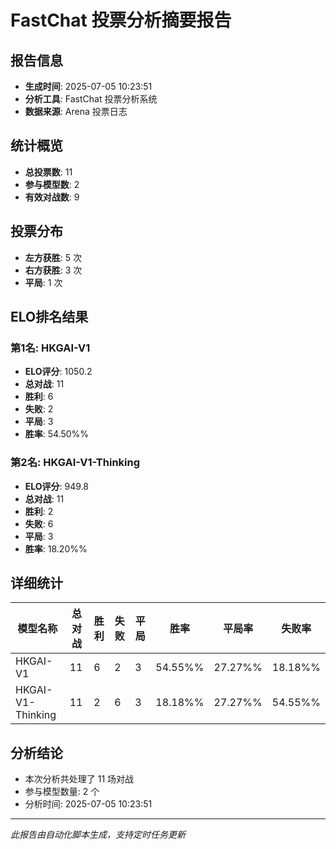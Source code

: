 # FastChat 投票分析摘要报告

## 报告信息
- **生成时间**: 2025-07-05 10:23:51
- **分析工具**: FastChat 投票分析系统
- **数据来源**: Arena 投票日志

## 统计概览
- **总投票数**: 11
- **参与模型数**: 2
- **有效对战数**: 9

## 投票分布
- **左方获胜**: 5 次
- **右方获胜**: 3 次
- **平局**: 1 次

## ELO排名结果
### 第1名: HKGAI-V1
- **ELO评分**: 1050.2
- **总对战**: 11
- **胜利**: 6
- **失败**: 2
- **平局**: 3
- **胜率**: 54.50%%

### 第2名: HKGAI-V1-Thinking
- **ELO评分**: 949.8
- **总对战**: 11
- **胜利**: 2
- **失败**: 6
- **平局**: 3
- **胜率**: 18.20%%

## 详细统计

| 模型名称 | 总对战 | 胜利 | 失败 | 平局 | 胜率 | 平局率 | 失败率 |
|---------|--------|------|------|------|------|--------|--------|
| HKGAI-V1 | 11 | 6 | 2 | 3 | 54.55%% | 27.27%% | 18.18%% |
| HKGAI-V1-Thinking | 11 | 2 | 6 | 3 | 18.18%% | 27.27%% | 54.55%% |

## 分析结论
- 本次分析共处理了 11 场对战
- 参与模型数量: 2 个
- 分析时间: 2025-07-05 10:23:51

---
*此报告由自动化脚本生成，支持定时任务更新*
